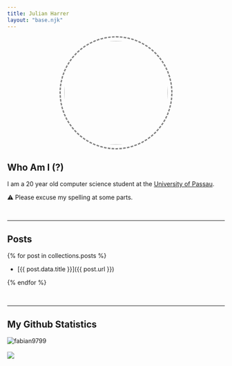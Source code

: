```yaml
---
title: Julian Harrer
layout: "base.njk"
---
```


<img src="/assets/images/me.jpg" id="portrait">

## Who Am I (?)

I am a 20 year old computer science student at the [University of Passau](https://uni-passau.de).

⚠️ Please excuse my spelling at some parts.

<br>

---

## Posts

{% for post in collections.posts %}

 - [{{ post.data.title }}]({{ post.url }})

{% endfor %}

<br>

---

## My Github Statistics

<p>
<img id="gh-stats" style="max-width: 90vw" align="center" src="https://github-readme-stats.vercel.app/api?username=TheMrPixelDev&theme=dark&show_icons=true" alt="fabian9799"/><br><br>
<img id="gh-top-langs" align="center" src="https://github-readme-stats.vercel.app/api/top-langs/?username=TheMrPixelDev&theme=dark&layout=compact"/>
</p>

<script>
    {
        let darkmode = document.cookie.split("=")[1];
        if(darkmode == "true"){
            document.getElementById("gh-stats").src = "https://github-readme-stats.vercel.app/api?username=TheMrPixelDev&theme=dark&show_icons=true";
            document.getElementById("gh-top-langs").src = "https://github-readme-stats.vercel.app/api/top-langs/?username=TheMrPixelDev&theme=dark&layout=compact";
        }else if(darkmode == "false"){
            document.getElementById("gh-stats").src = "https://github-readme-stats.vercel.app/api?username=TheMrPixelDev&show_icons=true";
            document.getElementById("gh-top-langs").src = "https://github-readme-stats.vercel.app/api/top-langs/?username=TheMrPixelDev&layout=compact";
        }
    }
</script>

<style>

    #portrait {
        height: 15rem;
        border-radius: 100rem;
        border: 3px dashed grey;
        padding: 0.5rem;
        display:block;
        margin-left: auto;
        margin-right: auto;
    }

</style>